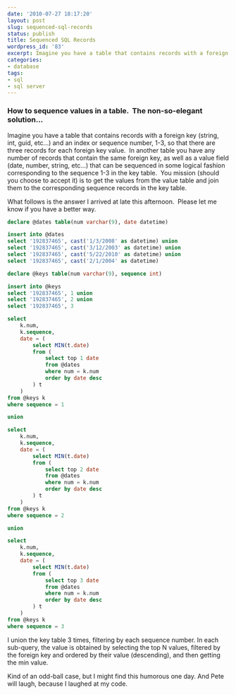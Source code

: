 ```yaml
---
date: '2010-07-27 18:17:20'
layout: post
slug: sequenced-sql-records
status: publish
title: Sequenced SQL Records
wordpress_id: '83'
excerpt: Imagine you have a table that contains records with a foreign key (string, int, guid, etc...) and an index or sequence number, 1-3, so that there are three records for each foreign key value.  In another table you have any number of records that contain the same foreign key, as well as a value field (date, number, string, etc...) that can be sequenced in some logical fashion corresponding to the sequence 1-3 in the key table.  You mission (should you choose to accept it) is to get the values from the value table and join them to the corresponding sequence records in the key table.
categories:
- database
tags:
- sql
- sql server
---
```


### How to sequence values in a table.  The non-so-elegant solution...

Imagine you have a table that contains records with a foreign key (string, int, guid, etc...) and an index or sequence number, 1-3, so that there are three records for each foreign key value.  In another table you have any number of records that contain the same foreign key, as well as a value field (date, number, string, etc...) that can be sequenced in some logical fashion corresponding to the sequence 1-3 in the key table.  You mission (should you choose to accept it) is to get the values from the value table and join them to the corresponding sequence records in the key table.

What follows is the answer I arrived at late this afternoon.  Please let me know if you have a better way.

```sql
declare @dates table(num varchar(9), date datetime)

insert into @dates
select '192837465', cast('1/3/2008' as datetime) union
select '192837465', cast('3/12/2003' as datetime) union
select '192837465', cast('5/22/2010' as datetime) union
select '192837465', cast('2/1/2004' as datetime)

declare @keys table(num varchar(9), sequence int)

insert into @keys
select '192837465', 1 union
select '192837465', 2 union
select '192837465', 3

select
	k.num,
	k.sequence,
	date = (
		select MIN(t.date)
		from (
			select top 1 date
			from @dates
			where num = k.num
			order by date desc
		) t
	)
from @keys k
where sequence = 1

union

select
	k.num,
	k.sequence,
	date = (
		select MIN(t.date)
		from (
			select top 2 date
			from @dates
			where num = k.num
			order by date desc
		) t
	)
from @keys k
where sequence = 2

union

select
	k.num,
	k.sequence,
	date = (
		select MIN(t.date)
		from (
			select top 3 date
			from @dates
			where num = k.num
			order by date desc
		) t
	)
from @keys k
where sequence = 3
```

I union the key table 3 times, filtering by each sequence number.  In each sub-query, the value is obtained by selecting the top N values, filtered by the foreign key and ordered by their value (descending), and then getting the min value.

Kind of an odd-ball case, but I might find this humorous one day.  And Pete will laugh, because I laughed at my code.
